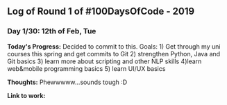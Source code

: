 
## Log of Round 1 of #100DaysOfCode - 2019

### Day 1/30: 12th of Feb, Tue

**Today's Progress:** Decided to commit to this. 
                    Goals:  1) Get through my uni courses this spring and get commits to Git 
                            2) strengthen Python, Java and Git basics
                            3) learn more about scripting and other NLP skills 
                            4)learn web&mobile programming basics
                            5) learn UI/UX basics
                            
**Thoughts:** Phewwwww...sounds tough :D

**Link to work:** 
